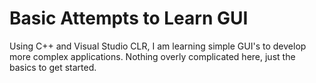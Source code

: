 # Basic Attempts to Learn GUI

Using C++ and Visual Studio CLR, I am learning simple GUI's to develop more complex applications. Nothing overly complicated here, just the basics to get started.
